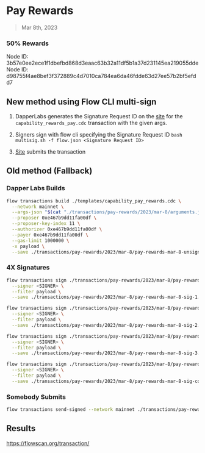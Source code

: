 # Pay Rewards
> Mar 8th, 2023

### 50% Rewards
Node ID: 3b57e0ee2ece1f1dbefbd868d3eaac63b32a11df5b1a37d231145ea219055dde
Node ID: d98755f4ae8bef3f372889c4d7010ca784ea6da46fdde63d27ee57b2bf5efdd7

## New method using Flow CLI multi-sign

1. DapperLabs generates the Signature Request ID on the [site](https://flow-multisig-git-service-account-onflow.vercel.app/mainnet?type=serviceAccount&name=capability_pay_rewards.cdc&param=%5B%7B%22type%22:%22UFix64%22,%22value%22:%221323975.0%22%7D,%7B%22type%22:%22Dictionary%22,%22value%22:%5B%7B%22key%22:%7B%22type%22:%22String%22,%22value%22:%223b57e0ee2ece1f1dbefbd868d3eaac63b32a11df5b1a37d231145ea219055dde%22%7D,%22value%22:%7B%22type%22:%22UFix64%22,%22value%22:%220.5%22%7D%7D,%7B%22key%22:%7B%22type%22:%22String%22,%22value%22:%22d98755f4ae8bef3f372889c4d7010ca784ea6da46fdde63d27ee57b2bf5efdd7%22%7D,%22value%22:%7B%22type%22:%22UFix64%22,%22value%22:%220.5%22%7D%7D%5D%7D%5D&acct=0xe467b9dd11fa00df&limit=1000000) for the `capability_rewards_pay.cdc` transaction with the given args.

2. Signers sign with flow cli specifying the Signature Request ID
`bash multisig.sh -f flow.json <Signature Request ID>`

3. [Site](https://flow-multisig-git-service-account-onflow.vercel.app/mainnet) submits the transaction

## Old method (Fallback)

### Dapper Labs Builds

```sh
flow transactions build ./templates/capability_pay_rewards.cdc \
  --network mainnet \
  --args-json "$(cat "./transactions/pay-rewards/2023/mar-8/arguments.json")" \
  --proposer 0xe467b9dd11fa00df \
  --proposer-key-index 11 \
  --authorizer 0xe467b9dd11fa00df \
  --payer 0xe467b9dd11fa00df \
  --gas-limit 1000000 \
  -x payload \
  --save ./transactions/pay-rewards/2023/mar-8/pay-rewards-mar-8-unsigned.rlp
```

### 4X Signatures

```sh
flow transactions sign ./transactions/pay-rewards/2023/mar-8/pay-rewards-mar-8-unsigned.rlp \
  --signer <SIGNER> \
  --filter payload \
  --save ./transactions/pay-rewards/2023/mar-8/pay-rewards-mar-8-sig-1.rlp
```

```sh
flow transactions sign ./transactions/pay-rewards/2023/mar-8/pay-rewards-mar-8-sig-1.rlp \
  --signer <SIGNER> \
  --filter payload \
  --save ./transactions/pay-rewards/2023/mar-8/pay-rewards-mar-8-sig-2.rlp
```

```sh
flow transactions sign ./transactions/pay-rewards/2023/mar-8/pay-rewards-mar-8-sig-2.rlp \
  --signer <SIGNER> \
  --filter payload \
  --save ./transactions/pay-rewards/2023/mar-8/pay-rewards-mar-8-sig-3.rlp
```

```sh
flow transactions sign ./transactions/pay-rewards/2023/mar-8/pay-rewards-mar-8-sig-3.rlp \
  --signer <SIGNER> \
  --filter payload \
  --save ./transactions/pay-rewards/2023/mar-8/pay-rewards-mar-8-sig-complete.rlp
```

### Somebody Submits

```sh
flow transactions send-signed --network mainnet ./transactions/pay-rewards/2023/mar-8/pay-rewards-mar-8-sig-complete.rlp
```

## Results


https://flowscan.org/transaction/
